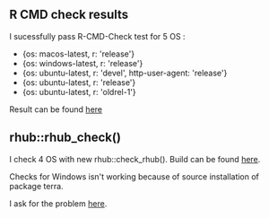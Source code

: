 ## R CMD check results

I sucessfully pass R-CMD-Check test for 5 OS :
   * {os: macos-latest,   r: 'release'}
   * {os: windows-latest, r: 'release'}
   * {os: ubuntu-latest,   r: 'devel', http-user-agent: 'release'}
   * {os: ubuntu-latest,   r: 'release'}
   * {os: ubuntu-latest,   r: 'oldrel-1'}
   
Result can be found [here](https://github.com/paul-carteron/happign/actions/runs/8980856731)


## rhub::rhub_check()

I check 4 OS with new rhub::check_rhub(). Build can be found [here](https://github.com/paul-carteron/happign/actions/runs/8967409459).

Checks for Windows isn't working because of source installation of package terra.

I ask for the problem [here](https://github.com/r-hub/rhub/issues/605).

